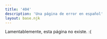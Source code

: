 ```yaml
---
title: '404'
description: 'Una página de error en español'
layout: base.njk
---
```


Lamentablemente, esta página no existe. :(
